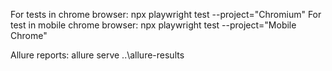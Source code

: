 For tests in chrome browser: npx playwright test  --project="Chromium" 
For test in mobile chrome browser: npx playwright test  --project="Mobile Chrome" 

Allure reports: allure serve ..\allure-results
